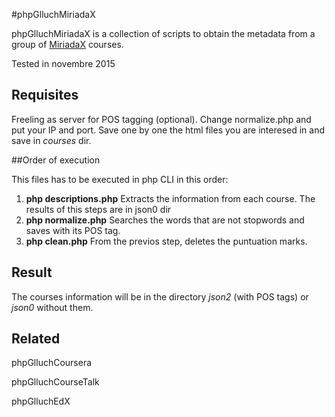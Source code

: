 #phpGlluchMiriadaX

phpGlluchMiriadaX is a collection of scripts to obtain 
the metadata from a group of 
[MiriadaX](https://miriadax.net/home) courses. 

Tested in novembre 2015

 ## Requisites
 
 Freeling as server for POS tagging (optional). Change normalize.php and put your IP and port.
Save one by one the html files you are interesed 
in and save in _courses_ dir.
 
 ##Order of execution
 
 This files has to be executed in php CLI in this order:
 
 1.    **php descriptions.php** Extracts the information from each course. 
The results of this steps are in json0 dir 
 2.    **php normalize.php** Searches the words 
 that are not stopwords and saves with its POS tag. 
 3.    **php clean.php** From the previos step,
  deletes the puntuation marks.
 
 ## Result
 
 The courses information will be in the 
 directory *json2* (with POS tags) 
 or *json0* without them.
 
  ## Related
  
  phpGlluchCoursera
  
  phpGlluchCourseTalk
  
   phpGlluchEdX
